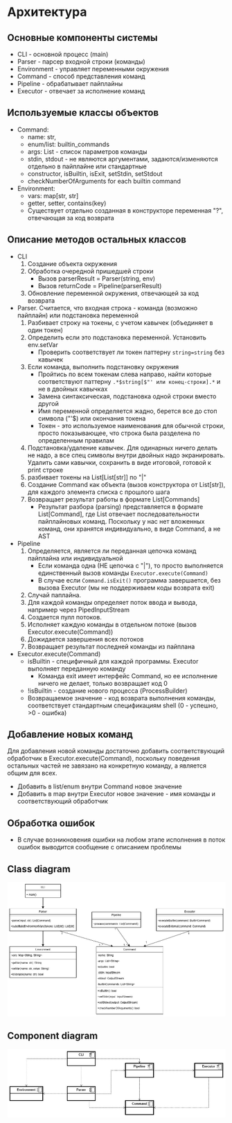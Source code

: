 # Архитектура

## Основные компоненты системы
* CLI - основной процесс (main)
* Parser - парсер входной строки (команды)
* Environment - управляет переменными окружения
* Command - способ представления команд
* Pipeline - обрабатывает пайплайны
* Executor - отвечает за исполнение команд

## Используемые классы объектов
* Command:
	* name: str, 
    * enum/list: builtin_commands
    * args: List<Str> - список параметров команды 
    * stdin, stdout - не являются аргументами, задаются/изменяются отдельно в пайплайне или стандартные
	* constructor, isBuiltin, isExit, setStdin, setStdout
	* checkNumberOfArguments for each builtin command
* Environment:
	* vars: map[str, str]
	* getter, setter, contains(key) 
    * Cуществует отдельно созданная в конструкторе переменная "?", отвечающая за код возврата

## Описание методов остальных классов
* CLI
	1. Создание объекта окружения
	2. Обработка очередной пришедшей строки 
       * Вызов parserResult = Parser(string, env)
       * Вызов returnCode = Pipeline(parserResult)
    3. Обновление переменной окружения, отвечающей за код возврата
* Parser. Считается, что входная строка - команда (возможно пайплайн) или подстановка переменной
	1. Разбивает строку на токены, с учетом кавычек (объединяет в один токен)
	2. Определить если это подстановка переменной. Установить env.setVar
       * Проверить соответствует ли токен паттерну ```string=string``` без кавычек
	3. Если команда, выполнить подстановку окружения
       * Пройтись по всем токенам слева направо, найти которые соответствуют паттерну ```.*$string[$"' или конец-строки].*``` и не в двойных кавычках
       * Замена синтаксическая, подстановка одной строки вместо другой
       * Имя переменной определяется жадно, берется все до стоп символа ("'$) или окончания токена
       * Токен - это используемое наименования для обычной строки, просто показывающее, что строка была разделена по определенным правилам
    4. Подстановка/удаление кавычек. Для одинарных ничего делать не надо, 
       а все спец символы внутри двойных надо экранировать. 
       Удалить сами кавычки, сохранить в виде итоговой, готовой к print строке
	5. разбивает токены на List[List[str]] по "|"
	6. Создание Command как объекта (вызов конструктора от List[str]), для каждого элемента списка с прошлого шага
	7. Возвращает результат работы в формате List[Commands]
       * Результат разбора (parsing) представляется в формате List[Command], где List отвечает последовательности пайплайновых команд.
         Поскольку у нас нет вложенных команд, они хранятся индивидуально, в виде Command, а не AST
* Pipeline
	1. Определяется, является ли переданная цепочка команд пайплайна или индивидуальной
       * Если команда одна (НЕ цепочка с "|"), то просто выполняется единственный вызов команды ```Executor.execute(Command)```
       * В случае если ```Command.isExit()``` программа завершается, без вызова Executor (мы не поддерживаем коды возврата exit)
    2. Случай паплайна. 
    3. Для каждой команды определяет поток ввода и вывода, например через PipedInputStream
	4. Создается пулл потоков. 
    5. Исполняет каждую команды в отдельном потоке (вызов Executor.execute(Command))
	6. Дожидается завершения всех потоков
    7. Возвращает результат последней команды из пайплана 
* Executor.execute(Command)
	* isBuiltin - специфичный для каждой программы. Executor выполняет переданную команду
       * Команда exit имеет интерфейс Command, но ее исполнение ничего не делает, только возвращает код 0
	* !isBuiltin - создание нового процесса (ProcessBuilder)
    * Возвращаемое значение - код возврата выполнения команды, соответствует стандартным спецификациям shell 
      (0 - успешно, >0 - ошибка)

## Добавление новых команд
Для добавления новой команды достаточно добавить соответствующий обработчик в Executor.execute(Command), поскольку 
поведения остальных частей не завязано на конкретную команду, а является общим для всех. 
* Добавить в list/enum внутри Command новое значение
* Добавить в map внутри Executor новое значение - имя команды и соответствующий обработчик

## Обработка ошибок
* В случае возникновения ошибки на любом этапе исполнения в поток ошибок выводится сообщение с описанием проблемы

## Class diagram

![](images/class_diagram.jpg)

## Component diagram

![](images/component_diagram.jpg)
